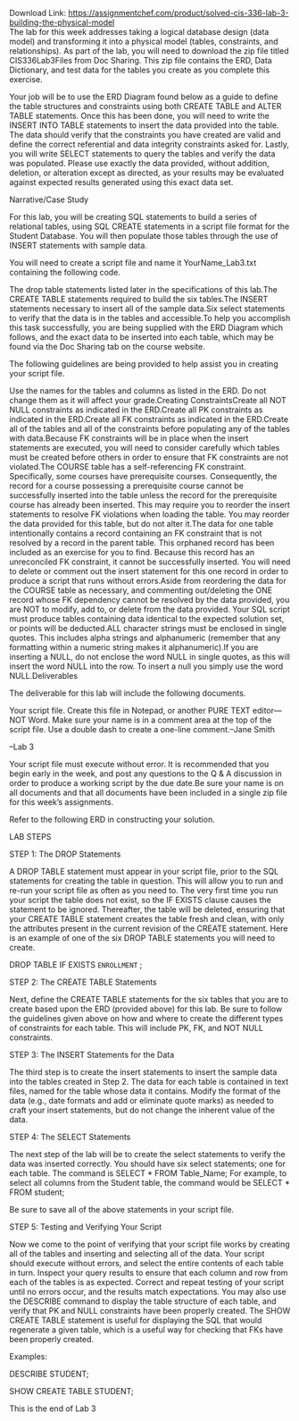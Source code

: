 Download Link: https://assignmentchef.com/product/solved-cis-336-lab-3-building-the-physical-model
<br>
The lab for this week addresses taking a logical database design (data model) and transforming it into a physical model (tables, constraints, and relationships). As part of the lab, you will need to download the zip file titled CIS336Lab3Files from Doc Sharing. This zip file contains the ERD, Data Dictionary, and test data for the tables you create as you complete this exercise.

Your job will be to use the ERD Diagram found below as a guide to define the table structures and constraints using both CREATE TABLE and ALTER TABLE statements. Once this has been done, you will need to write the INSERT INTO TABLE statements to insert the data provided into the table. The data should verify that the constraints you have created are valid and define the correct referential and data integrity constraints asked for. Lastly, you will write SELECT statements to query the tables and verify the data was populated.  Please use exactly the data provided, without addition, deletion, or alteration except as directed, as your results may be evaluated against expected results generated using this exact data set.

Narrative/Case Study

For this lab, you will be creating SQL statements to build a series of relational tables, using SQL CREATE statements in a script file format for the Student Database. You will then populate those tables through the use of INSERT statements with sample data.

You will need to create a script file and name it YourName_Lab3.txt containing the following code.

The drop table statements listed later in the specifications of this lab.The CREATE TABLE statements required to build the six  tables.The INSERT statements necessary to insert all of the sample data.Six select statements to verify that the data is in the tables and accessible.To help you accomplish this task successfully, you are being supplied with the ERD Diagram which follows, and the exact data to be inserted into each table, which may be found via the Doc Sharing tab on the course website.

The following guidelines are being provided to help assist you in creating your script file.

Use the names for the tables and columns as listed in the ERD. Do not change them as it will affect your grade.Creating ConstraintsCreate all NOT NULL constraints as indicated in the ERD.Create all PK constraints as indicated in the ERD.Create all FK constraints as indicated in the ERD.Create all of the tables and all of the constraints before populating any of the tables with data.Because FK constraints will be in place when the insert statements are executed, you will need to consider carefully which tables must be created before others in order to ensure that FK constraints are not violated.The COURSE table has a self-referencing FK constraint. Specifically, some courses have prerequisite courses. Consequently, the record for a course possessing a prerequisite course cannot be successfully inserted into the table unless the record for the prerequisite course has already been inserted. This may require you to reorder the insert statements to resolve FK violations when loading the table. You may reorder the data provided for this table, but do not alter it.The data for one table intentionally contains a record containing an FK constraint that is not resolved by a record in the parent table. This orphaned record has been included as an exercise for you to find.  Because this record has an unreconciled FK constraint, it cannot be successfully inserted. You will need to delete or comment out the insert statement for this one record in order to produce a script that runs without errors.Aside from reordering the data for the COURSE table as necessary, and commenting out/deleting the ONE record whose FK dependency cannot be resolved by the data provided, you are NOT to modify, add to, or delete from the data provided. Your SQL script must produce tables containing data identical to the expected solution set, or points will be deducted.ALL character strings must be enclosed in single quotes. This includes alpha strings and alphanumeric (remember that any formatting within a numeric string makes it alphanumeric).If you are inserting a NULL, do not enclose the word NULL in single quotes, as this will insert the word NULL into the row. To insert a null you simply use the word NULL.Deliverables

The deliverable for this lab will include the following documents.

Your script file. Create this file in Notepad, or another PURE TEXT editor—NOT Word. Make sure your name is in a comment area at the top of the script file. Use a double dash to create a one-line comment.–Jane Smith

–Lab 3

Your script file must execute without error. It is recommended that you begin early in the week, and post any questions to the Q &amp; A discussion in order to produce a working script by the due date.Be sure your name is on all documents and that all documents have been included in a single zip file for this week’s assignments.

Refer to the following ERD in constructing your solution.

LAB STEPS

STEP 1: The DROP Statements

A DROP TABLE statement must appear in your script file, prior to the SQL statements for creating the table in question. This will allow you to run and re-run your script file as often as you need to. The very first time you run your script the table does not exist, so the IF EXISTS clause causes the statement to be ignored. Thereafter, the table will be deleted, ensuring that your CREATE TABLE statement creates the table fresh and clean, with only the attributes present in the current revision of the CREATE statement. Here is an example of one of the six DROP TABLE statements you will need to create.

DROP TABLE IF EXISTS `ENROLLMENT` ;

STEP 2: The CREATE TABLE Statements

Next, define the CREATE TABLE statements for the six tables that you are to create based upon the ERD (provided above) for this lab. Be sure to follow the guidelines given above on how and where to create the different types of constraints for each table.  This will include PK, FK, and NOT NULL constraints.

STEP 3: The INSERT Statements for the Data

The third step is to create the insert statements to insert the sample data into the tables created in Step 2. The data for each table is contained in text files, named for the table whose data it contains. Modify the format of the data (e.g., date formats and add or eliminate quote marks) as needed to craft your insert statements, but do not change the inherent value of the data.

STEP 4: The SELECT Statements

The next step of the lab will be to create the select statements to verify the data was inserted correctly. You should have six select statements; one for each table. The command is SELECT * FROM Table_Name; For example, to select all columns from the Student table, the command would be SELECT * FROM student;

Be sure to save all of the above statements in your script file.

STEP 5: Testing and Verifying Your Script

Now we come to the point of verifying that your script file works by creating all of the tables and inserting and selecting all of the data. Your script should execute without errors, and select the entire contents of each table in turn.  Inspect your query results to ensure that each column and row from each of the tables is as expected. Correct and repeat testing of your script until no errors occur, and the results match expectations. You may also use the DESCRIBE command to display the table structure of each table, and verify that PK and NULL constraints have been properly created. The SHOW CREATE TABLE statement is useful for displaying the SQL that would regenerate a given table, which is a useful way for checking that FKs have been properly created.

Examples:

DESCRIBE STUDENT;

SHOW CREATE TABLE STUDENT;

This is the end of Lab  3